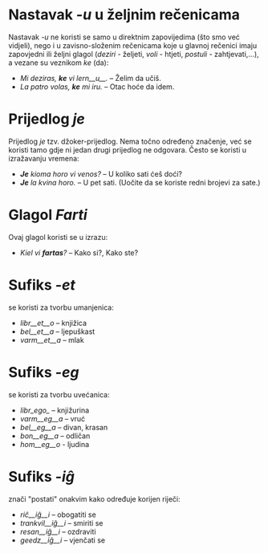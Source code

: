 # Nastavak *-u* u željnim rečenicama

Nastavak *-u* ne koristi se samo u direktnim zapovijedima (što smo već vidjeli), nego i u zavisno-složenim rečenicama koje u glavnoj rečenici imaju zapovjedni ili željni glagol (*deziri* - željeti, *voli* - htjeti, *postuli* - zahtjevati,...), a vezane su veznikom *ke* (da):

- *Mi deziras, __ke__ vi lern__u__.* – Želim da učiš.
- *La patro volas, __ke__ mi iru.* – Otac hoće da idem. 
 
# Prijedlog *je*

Prijedlog *je* tzv. džoker-prijedlog. Nema točno određeno značenje, već se koristi tamo gdje ni jedan drugi prijedlog ne odgovara. Često se koristi u izražavanju vremena:

- *__Je__ kioma horo vi venos?* – U koliko sati ćeš doći?
- *__Je__ la kvina horo.* – U pet sati. (Uočite da se koriste redni brojevi za sate.)
 

# Glagol *Farti*

Ovaj glagol koristi se u izrazu:

- *Kiel vi __fartas__?* – Kako si?, Kako ste?


# Sufiks *-et*

se koristi za tvorbu umanjenica:

- *libr__et__o* – knjižica
- *bel__et__a*  – ljepuškast
- *varm__et__a* – mlak
 

# Sufiks *-eg*

se koristi za tvorbu uvećanica:

- *libr_ego_*    – knjižurina
- *varm__eg__a*  – vruć
- *bel__eg__a*   – divan, krasan
- *bon__eg__a*   – odličan
- *hom__eg__o*   - ljudina


# Sufiks *-iĝ*

znači "postati" onakvim kako određuje korijen riječi:

- *riĉ__iĝ__i*      – obogatiti se
- *trankvil__iĝ__i* – smiriti se
- *resan__iĝ__i*    – ozdraviti
- *geedz__iĝ__i*    – vjenčati se
 

